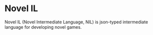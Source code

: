 # Novel IL

Novel IL (Novel Intermediate Language, NIL) is json-typed intermediate language for developing novel games.

